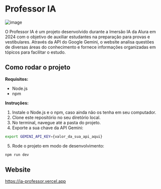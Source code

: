 # Professor IA

![image](https://github.com/Queirozzzzzzzzzz/ia-professor/assets/141048057/b3674cb5-4bb9-4720-863d-8cd10edac205)

O Professor IA é um projeto desenvolvido durante a Imersão IA da Alura em 2024 com o objetivo de auxiliar estudantes na preparação para provas e vestibulares. Através da API do Google Gemini, o website analisa questões de diversas áreas do conhecimento e fornece informações organizadas em tópicos para facilitar o estudo.

## Como rodar o projeto

**Requisitos:**

- Node.js
- npm

**Instruções:**

1. Instale o Node.js e o npm, caso ainda não os tenha em seu computador.
2. Clone este repositório no seu diretório local.
3. No terminal, navegue até a pasta do projeto.
4. Exporte a sua chave da API Gemini:

```bash
export GEMINI_API_KEY={valor_da_sua_api_aqui}
```

5. Rode o projeto em modo de desenvolvimento:

```bash
npm run dev
```

## Website

https://ia-professor.vercel.app
